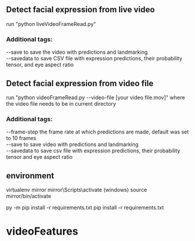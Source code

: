 ## Detect facial expression from live video
run "python liveVideoFrameRead.py"

### Additional tags:<br/>
--save to save the video with predictions and landmarking <br/>
--savedata to save CSV file with expression predictions, their probability tensor, and eye aspect ratio


## Detect facial expression from video file
run "python videoFrameRead.py --video-file [your video file.mov]" where the video file needs to be in current directory

### Additional tags:
--frame-step the frame rate at which predictions are made, default was set to 10 frames <br/>
--save to save video with predictions and landmarking <br/>
--savedata to save csv file with expression predictions, their probability tensor and eye aspect ratio

## environment
virtualenv mirror
mirror\Scripts\activate (windows)
source mirror/bin/activate

py -m pip install -r requirements.txt
pip install -r requirements.txt 
# videoFeatures
